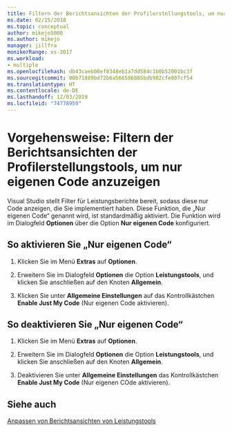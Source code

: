 ```yaml
---
title: Filtern der Berichtsansichten der Profilerstellungstools, um nur eigenen Code anzuzeigen
ms.date: 02/15/2018
ms.topic: conceptual
author: mikejo5000
ms.author: mikejo
manager: jillfra
monikerRange: vs-2017
ms.workload:
- multiple
ms.openlocfilehash: db43caeb00ef8348eb1a7dd584c1b0b52001bc3f
ms.sourcegitcommit: 00b71889bd72b6a566586885bdb982cfe807cf54
ms.translationtype: HT
ms.contentlocale: de-DE
ms.lasthandoff: 12/03/2019
ms.locfileid: "74778959"
---
```

# <a name="how-to-filter-profiling-tools-report-views-to-display-just-my-code"></a>Vorgehensweise: Filtern der Berichtsansichten der Profilerstellungstools, um nur eigenen Code anzuzeigen

Visual Studio stellt Filter für Leistungsberichte bereit, sodass diese nur Code anzeigen, die Sie implementiert haben. Diese Funktion, die „Nur eigenen Code“ genannt wird, ist standardmäßig aktiviert. Die Funktion wird im Dialogfeld **Optionen** über die Option **Nur eigenen Code** konfiguriert.

## <a name="to-enable-just-my-code"></a>So aktivieren Sie „Nur eigenen Code“

1. Klicken Sie im Menü **Extras** auf **Optionen**.

2. Erweitern Sie im Dialogfeld **Optionen** die Option **Leistungstools**, und klicken Sie anschließen auf den Knoten **Allgemein**.

3. Klicken Sie unter **Allgemeine Einstellungen** auf das Kontrollkästchen **Enable Just My Code** (Nur eigenen Code aktivieren).

## <a name="to-disable-just-my-code"></a>So deaktivieren Sie „Nur eigenen Code“

1. Klicken Sie im Menü **Extras** auf **Optionen**.

2. Erweitern Sie im Dialogfeld **Optionen** die Option **Leistungstools**, und klicken Sie anschließen auf den Knoten **Allgemein**.

3. Deaktivieren Sie unter **Allgemeine Einstellungen** das Kontrollkästchen **Enable Just My Code** (Nur eigenen COde aktivieren).

## <a name="see-also"></a>Siehe auch

[Anpassen von Berichtsansichten von Leistungstools](../profiling/customizing-performance-tools-report-views.md)
